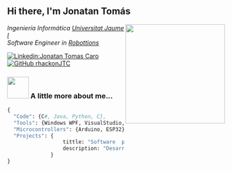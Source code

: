 <h2> Hi there, I'm Jonatan Tomás </h2>

<img align='right' src="./Assets/profile.png" width="230">

<p><em>Ingeniería Informática  <a href="https://www.uji.es/">Universitat Jaume I</a>
</br>Software Engineer in <a href="https://www.robottions.com/">Robottions</a>
</em></p>


[![Linkedin:Jonatan Tomas Caro](https://img.shields.io/badge/-Jonatan_Tomás-blue?style=flat-square&logo=Linkedin&logoColor=white&link=https://www.linkedin.com/in/jonatan-tomas-caro-7004b7129)](https://www.linkedin.com/in/jonatan-tomas-caro-7004b7129/)
[![GitHub rhackonJTC](https://img.shields.io/github/followers/JoseCarTorBel?label=follow&style=social)](https://github.com/rhackonJTC)


### <img src="https://media.giphy.com/media/VgCDAzcKvsR6OM0uWg/giphy.gif" width="50"> A little more about me...  

```Python
{
  "Code": {C#, Java, Python, C},
  "Tools": {Windows WPF, VisualStudio, SQL Server, Android},
  "Microcontrollers": {Arduino, ESP32},
  "Projects": {
                  tittle: "Software  para un robot paletizador",
                  description: "Desarrollo de un software con interfaz de usuario y visualizador de llenado de pallet para un robot paletizador"
              }
}
```
